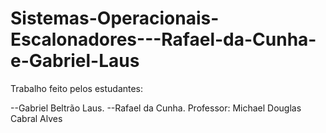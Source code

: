 # Sistemas-Operacionais-Escalonadores---Rafael-da-Cunha-e-Gabriel-Laus
Trabalho feito pelos estudantes:

--Gabriel Beltrão Laus.
--Rafael da Cunha.
Professor: Michael Douglas Cabral Alves
